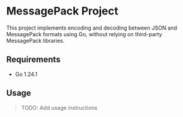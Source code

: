 # MessagePack Project

This project implements encoding and decoding between JSON and MessagePack formats using Go, without relying on third-party MessagePack libraries.

## Requirements

- Go 1.24.1

## Usage

> TODO: Add usage instructions